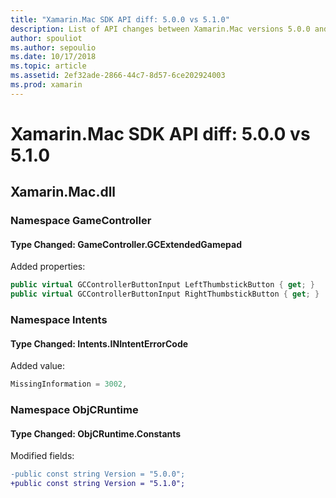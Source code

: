 ```yaml
---
title: "Xamarin.Mac SDK API diff: 5.0.0 vs 5.1.0"
description: List of API changes between Xamarin.Mac versions 5.0.0 and 5.1.0.
author: spouliot
ms.author: sepoulio
ms.date: 10/17/2018
ms.topic: article
ms.assetid: 2ef32ade-2866-44c7-8d57-6ce202924003
ms.prod: xamarin
---
```


# Xamarin.Mac SDK API diff: 5.0.0 vs 5.1.0

<a name="Xamarin.Mac.dll" />

## Xamarin.Mac.dll

### Namespace GameController

#### Type Changed: GameController.GCExtendedGamepad

Added properties:

```csharp
public virtual GCControllerButtonInput LeftThumbstickButton { get; }
public virtual GCControllerButtonInput RightThumbstickButton { get; }
```



### Namespace Intents

#### Type Changed: Intents.INIntentErrorCode

Added value:

```csharp
MissingInformation = 3002,
```



### Namespace ObjCRuntime

#### Type Changed: ObjCRuntime.Constants

Modified fields:

```diff
-public const string Version = "5.0.0";
+public const string Version = "5.1.0";
```



